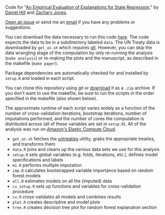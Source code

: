 Code for "[An Empirical Evaluation of Explanations for State Repression](http://zmjones.com/data/eeesr_manuscript.pdf)," by [Daniel Hill](http://myweb.fsu.edu/dwh06c/) and [Zachary Jones](http://zmjones.com).

[Open an issue](https://github.com/zmjones/eeesr/issues/new) or send me an [email](mailto:zmj@zmjones.com) if you have any problems or suggestions.

You can download the data necessary to run this code [here](http://zmjones.com/static/data/eeesr_data.zip). The code expects the data to be in a subdirectory labeled `data`. The UN Treaty data is downloaded by `get_un.sh` which requires [git](http://git-scm.com/). However, you can skip the data wrangling stage of the computation by only re-running the analysis (`make analysis`) or re-making the plots and the manuscript, as described in the makefile (`make paper`).

Package dependencies are automatically checked for and installed by `setup.R` and loaded in each script.

You can clone this repository using git or [download](https://github.com/zmjones/eeesr/archive/master.zip) it as a `.zip` archive. If you don't want to use the makefile, be sure to run the scripts in the order specified in the makefile (also shown below).

The approximate runtime of each script varies widely as a function of the number of cross-validation iterations, bootstrap iterations, number of imputations performed, and the number of cores the computation is distributed across (all of these variables are set in `setup.R`). All of the analysis was run on [Amazon's Elastic Compute Cloud](http://aws.amazon.com/ec2/).

 - `get_un.sh` fetches the [untreaties](http://github.com/zmjones/untreaties) utility, grabs the appropriate treaties, and transforms them
 - `data.R` joins and cleans up the various data sets we use for this analysis
 - `setup.R` sets global variables (e.g. folds, iterations, etc.), defines model specifications and labels
 - `mi.R` performs multiple imputation
 - `imp.R` calculates bootstrapped variable importance based on random forest models
 - `all.R` estimates models on all the (imputed) data
 - `cv_setup.R` sets up functions and variables for cross-validation procedure
 - `cv.R` cross-validates all models and combines results
 - `plot.R` creates descriptive and model plots
 - `tree.R` creates decision tree plot for random forest explanation section
